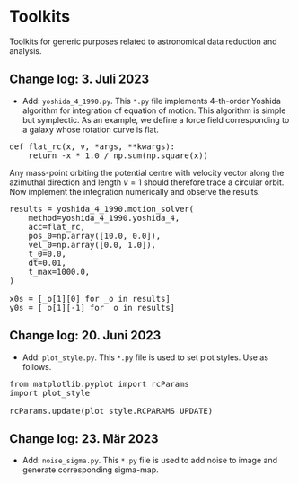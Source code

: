 # Toolkits
Toolkits for generic purposes related to astronomical data reduction and analysis.

## Change log: 3. Juli 2023

* Add: `yoshida_4_1990.py`. This `*.py` file implements 4-th-order Yoshida algorithm for integration of equation of motion. This algorithm is simple but symplectic. As an example, we define a force field corresponding to a galaxy whose rotation curve is flat.

<pre>
def flat_rc(x, v, *args, **kwargs):
    return -x * 1.0 / np.sum(np.square(x))
</pre>

Any mass-point orbiting the potential centre with velocity vector along the azimuthal direction and length $v=1$ should therefore trace a circular orbit. Now implement the integration numerically and observe the results.

<pre>
results = yoshida_4_1990.motion_solver(
    method=yoshida_4_1990.yoshida_4,
    acc=flat_rc,
    pos_0=np.array([10.0, 0.0]),
    vel_0=np.array([0.0, 1.0]),
    t_0=0.0,
    dt=0.01,
    t_max=1000.0,
)

x0s = [_o[1][0] for _o in results]
y0s = [_o[1][-1] for _o in results]
</pre>

## Change log: 20. Juni 2023

* Add: `plot_style.py`. This `*.py` file is used to set plot styles. Use as follows.

<pre>
from matplotlib.pyplot import rcParams
import plot_style

rcParams.update(plot_style.RCPARAMS_UPDATE)
</pre>

## Change log: 23. Mär 2023

* Add: `noise_sigma.py`. This `*.py` file is used to add noise to image and generate corresponding sigma-map.
